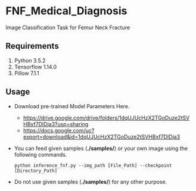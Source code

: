 # FNF_Medical_Diagnosis
Image Classification Task for Femur Neck Fracture


Requirements
------------
1. Python 3.5.2
2. Tensorflow 1.14.0
3. Pillow 7.1.1

Usage
-----
* Download pre-trained Model Parameters Here.
  * https://drive.google.com/drive/folders/1dqUJUcHzX2TGoDuze2tSVHBxf7DIDja3?usp=sharing
  * https://docs.google.com/uc?export=download&id=1dqUJUcHzX2TGoDuze2tSVHBxf7DIDja3

* You can feed given samples (__./samples/__) or your own image using the following commands.

      python inference_fnf.py --img_path [File_Path] --checkpoint [Directory_Path]

* Do not use given samples (__./samples/__) for any other purpose.
